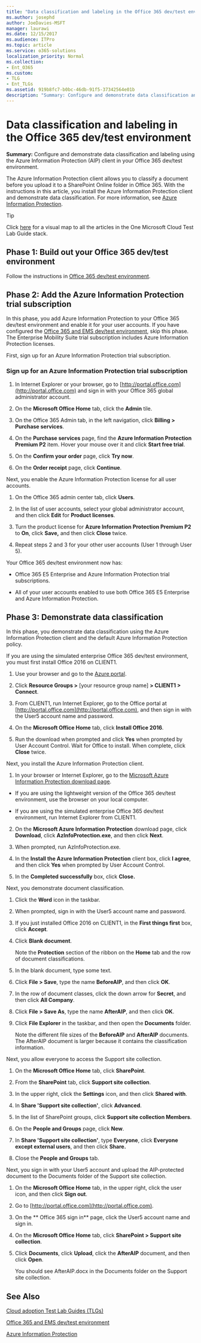 ```yaml
---
title: "Data classification and labeling in the Office 365 dev/test environment"
ms.author: josephd
author: JoeDavies-MSFT
manager: laurawi
ms.date: 12/15/2017
ms.audience: ITPro
ms.topic: article
ms.service: o365-solutions
localization_priority: Normal
ms.collection:
- Ent_O365
ms.custom:
- TLG
- Ent_TLGs
ms.assetid: 919b8fc7-b0bc-46db-91f5-37342564e01b
description: "Summary: Configure and demonstrate data classification and labeling using the Azure Information Protection (AIP) client in your Office 365 dev/test environment."
---
```


# Data classification and labeling in the Office 365 dev/test environment

 **Summary:** Configure and demonstrate data classification and labeling using the Azure Information Protection (AIP) client in your Office 365 dev/test environment.
  
The Azure Information Protection client allows you to classify a document before you upload it to a SharePoint Online folder in Office 365. With the instructions in this article, you install the Azure Information Protection client and demonstrate data classification. For more information, see [Azure Information Protection](https://www.microsoft.com/cloud-platform/azure-information-protection).
  
> [!TIP]
> Click [here](http://aka.ms/catlgstack) for a visual map to all the articles in the One Microsoft Cloud Test Lab Guide stack.
  
## Phase 1: Build out your Office 365 dev/test environment

Follow the instructions in [Office 365 dev/test environment](office-365-dev-test-environment.md).
  
## Phase 2: Add the Azure Information Protection trial subscription

In this phase, you add Azure Information Protection to your Office 365 dev/test environment and enable it for your user accounts. If you have configured the [Office 365 and EMS dev/test environment](http://technet.microsoft.com/library/c76eea86-d4b6-4d35-ad89-341696e89ef7.aspx), skip this phase. The Enterprise Mobility Suite trial subscription includes Azure Information Protection licenses.
  
First, sign up for an Azure Information Protection trial subscription.
  
### Sign up for an Azure Information Protection trial subscription

1. In Internet Explorer or your browser, go to [http://portal.office.com](http://portal.office.com) and sign in with your Office 365 global administrator account.
    
2. On the **Microsoft Office Home** tab, click the **Admin** tile.
    
3. On the Office 365 Admin tab, in the left navigation, click **Billing > Purchase services**.
    
4. On the **Purchase services** page, find the **Azure Information Protection Premium P2** item. Hover your mouse over it and click **Start free trial**.
    
5. On the **Confirm your order** page, click **Try now**.
    
6. On the **Order receipt** page, click **Continue**.
    
Next, you enable the Azure Information Protection license for all user accounts.
  
1. On the Office 365 admin center tab, click **Users**.
    
2.  In the list of user accounts, select your global administrator account, and then click **Edit** for **Product licenses**.
    
3. Turn the product license for **Azure Information Protection Premium P2** to **On**, click **Save,** and then click **Close** twice.
    
4. Repeat steps 2 and 3 for your other user accounts (User 1 through User 5).
    
Your Office 365 dev/test environment now has:
  
- Office 365 E5 Enterprise and Azure Information Protection trial subscriptions.
    
- All of your user accounts enabled to use both Office 365 E5 Enterprise and Azure Information Protection.
    
## Phase 3: Demonstrate data classification

In this phase, you demonstrate data classification using the Azure Information Protection client and the default Azure Information Protection policy.
  
If you are using the simulated enterprise Office 365 dev/test environment, you must first install Office 2016 on CLIENT1.
  
1. Use your browser and go to the [Azure portal](http://portal.azure.com).
    
2. Click **Resource Groups >** [your resource group name] **> CLIENT1 > Connect**.
    
3. From CLIENT1, run Internet Explorer, go to the Office portal at [http://portal.office.com](http://portal.office.com), and then sign in with the User5 account name and password.
    
4. On the **Microsoft Office Home** tab, click **Install Office 2016**.
    
5. Run the download when prompted and click **Yes** when prompted by User Account Control. Wait for Office to install. When complete, click **Close** twice.
    
Next, you install the Azure Information Protection client.
  
1. In your browser or Internet Explorer, go to the [Microsoft Azure Information Protection download page](https://www.microsoft.com/download/details.aspx?id=53018).
    
  - If you are using the lightweight version of the Office 365 dev/test environment, use the browser on your local computer.
    
  - If you are using the simulated enterprise Office 365 dev/test environment, run Internet Explorer from CLIENT1.
    
2. On the **Microsoft Azure Information Protection** download page, click **Download**, click **AzInfoProtection.exe**, and then click **Next**.
    
3. When prompted, run AzInfoProtection.exe.
    
4. In the **Install the Azure Information Protection** client box, click **I agree**, and then click **Yes** when prompted by User Account Control.
    
5. In the **Completed successfully** box, click **Close.**
    
Next, you demonstrate document classification.
  
1. Click the **Word** icon in the taskbar.
    
2. When prompted, sign in with the User5 account name and password.
    
3. If you just installed Office 2016 on CLIENT1, in the **First things first** box, click **Accept**.
    
4. Click **Blank document**. 
    
    Note the **Protection** section of the ribbon on the **Home** tab and the row of document classifications.
    
5. In the blank document, type some text.
    
6. Click **File > Save**, type the name **BeforeAIP**, and then click **OK**. 
    
7. In the row of document classes, click the down arrow for **Secret**, and then click **All Company**.
    
8. Click **File > Save As**, type the name **AfterAIP**, and then click **OK**.
    
9. Click **File Explorer** in the taskbar, and then open the **Documents** folder.
    
    Note the different file sizes of the **BeforeAIP** and **AfterAIP** documents. The AfterAIP document is larger because it contains the classification information.
    
Next, you allow everyone to access the Support site collection.
  
1. On the **Microsoft Office Home** tab, click **SharePoint**.
    
2. From the **SharePoint** tab, click **Support site collection**.
    
3. In the upper right, click the **Settings** icon, and then click **Shared with**.
    
4. In **Share 'Support site collection'**, click **Advanced**.
    
5. In the list of SharePoint groups, click **Support site collection Members**.
    
6. On the **People and Groups** page, click **New**.
    
7. In **Share 'Support site collection'**, type **Everyone**, click **Everyone except external users**, and then click **Share.**
    
8. Close the **People and Groups** tab.
    
Next, you sign in with your User5 account and upload the AIP-protected document to the Documents folder of the Support site collection.
  
1. On the **Microsoft Office Home** tab, in the upper right, click the user icon, and then click **Sign out**.
    
2. Go to [http://portal.office.com](http://portal.office.com).
    
3. On the ** Office 365 sign in** page, click the User5 account name and sign in.
    
4. On the **Microsoft Office Home** tab, click **SharePoint > Support site collection**.
    
5. Click **Documents**, click **Upload**, click the **AfterAIP** document, and then click **Open**.
    
    You should see AfterAIP.docx in the Documents folder on the Support site collection.
    
## See Also

[Cloud adoption Test Lab Guides (TLGs)](cloud-adoption-test-lab-guides-tlgs.md)

[Office 365 and EMS dev/test environment](http://technet.microsoft.com/library/c76eea86-d4b6-4d35-ad89-341696e89ef7.aspx)
  
[Azure Information Protection](https://www.microsoft.com/cloud-platform/azure-information-protection)


